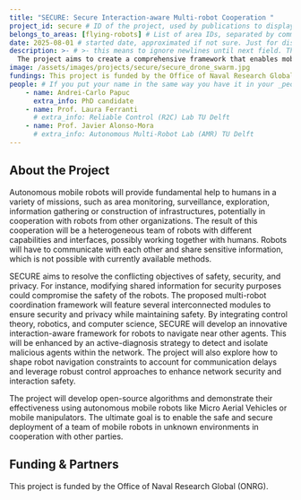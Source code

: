 ```yaml
---
title: "SECURE: Secure Interaction-aware Multi-robot Cooperation "
project_id: secure # ID of the project, used by publications to display in this project.
belongs_to_areas: [flying-robots] # List of area IDs, separated by commas.
date: 2025-08-01 # started date, approximated if not sure. Just for display purposes and ordering
description: >- # >- this means to ignore newlines until next field. This is the short project description, displayed in the project's card"
  The project aims to create a comprehensive framework that enables mobile robots to cooperate in a safe, secure, and privacy-preserving manner. By focusing on interaction-aware navigation, the project will develop strategies for robots to operate effectively near humans and other robotic agents to accomplish mission objectives.
image: /assets/images/projects/secure/secure_drone_swarm.jpg
fundings: This project is funded by the Office of Naval Research Global (ONRG).
people: # If you put your name in the same way you have it in your _people entry, your preferred link will be added. extra_info is optional.
    - name: Andrei-Carlo Papuc
      extra_info: PhD candidate
    - name: Prof. Laura Ferranti
      # extra_info: Reliable Control (R2C) Lab TU Delft
    - name: Prof. Javier Alonso-Mora
      # extra_info: Autonomous Multi-Robot Lab (AMR) TU Delft
---
```

<!-- Here you put the main body of the page, in markdown. You can also mix in html, or change this .md to .html -->
<!-- The fields of People, Funding, Links and Publications will be generated automatically -->

## About the Project

Autonomous mobile robots will provide fundamental help to humans in a variety of missions, such as area monitoring, surveillance, exploration, information gathering or construction of infrastructures, potentially in cooperation with robots from other organizations. The result of this cooperation will be a heterogeneous team of robots with different capabilities and interfaces, possibly working together with humans. Robots will have to communicate with each other and share sensitive information, which is not possible with currently available methods.

SECURE aims to resolve the conflicting objectives of safety, security, and privacy. For instance, modifying shared information for security purposes could compromise the safety of the robots. The proposed multi-robot coordination framework will feature several interconnected modules to ensure security and privacy while maintaining safety. By integrating control theory, robotics, and computer science, SECURE will develop an innovative interaction-aware framework for robots to navigate near other agents. This will be enhanced by an active-diagnosis strategy to detect and isolate malicious agents within the network. The project will also explore how to shape robot navigation constraints to account for communication delays and leverage robust control approaches to enhance network security and interaction safety.

The project will develop open-source algorithms and demonstrate their effectiveness using autonomous mobile robots like Micro Aerial Vehicles or mobile manipulators. The ultimate goal is to enable the safe and secure deployment of a team of mobile robots in unknown environments in cooperation with other parties.

## Funding & Partners

This project is funded by the Office of Naval Research Global (ONRG).
